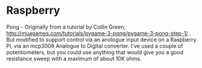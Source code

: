 Raspberry
=========

Pong - Originally from a tutorial by Collin Green, http://muagames.com/tutorials/pygame-3-pong/pygame-3-pong-step-1/ .  But modified to support control via an anologue input device on a Raspberry Pi, via an mcp3008 Analogue to Digital converter.  I've used a couple of potentiometers, but you could use anything that would give you a good resistance sweep with a maximum of about 10K ohms. 